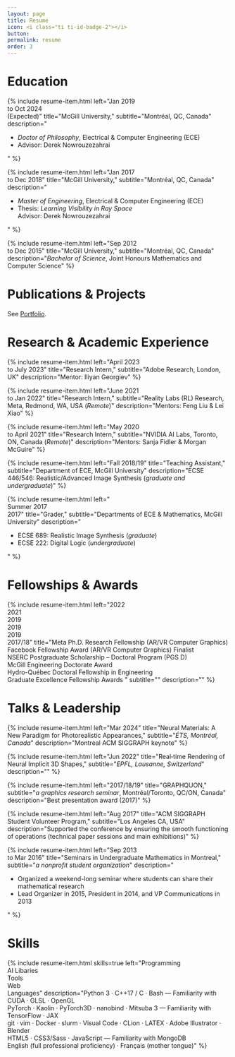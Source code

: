 ```yaml
---
layout: page
title: Resume
icon: <i class="ti ti-id-badge-2"></i>
button:
permalink: resume
order: 3
---
```


# <i class="ti ti-school"></i> Education
<div class="container cv">
{% include resume-item.html
      left="Jan 2019<br> to Oct 2024<br>(Expected)"
      title="McGill University,"
      subtitle="Montréal, QC, Canada"
      description="<ul>
        <li><i>Doctor of Philosophy</i>, Electrical & Computer Engineering (ECE)</li>
        <li>Advisor: Derek Nowrouzezahrai</li>
      </ul>
      "
%}

{% include resume-item.html
      left="Jan 2017<br> to Dec 2018"
      title="McGill University,"
      subtitle="Montréal, QC, Canada"
      description="<ul>
        <li><i>Master of Engineering</i>, Electrical & Computer Engineering (ECE)</li>
        <li>Thesis: <i>Learning Visibility in Ray Space</i><br> Advisor: Derek Nowrouzezahrai</li>
      </ul>
      "
%}

{% include resume-item.html
      left="Sep 2012<br> to Dec 2015"
      title="McGill University,"
      subtitle="Montréal, QC, Canada"
      description="<i>Bachelor of Science</i>, Joint Honours Mathematics and Computer Science"
%}
</div>

# <i class="ti ti-news"></i> Publications & Projects
<div class="container cv">
See <a href="/publications">Portfolio</a>.
</div>

# <i class="ti ti-eyeglass-2"></i> Research & Academic Experience
<div class="container cv">
{% include resume-item.html
      left="April 2023<br>to July 2023"
      title="Research Intern,"
      subtitle="Adobe Research, London, UK"
      description="Mentor: Iliyan Georgiev"
%}

{% include resume-item.html
      left="June 2021<br>to Jan 2022"
      title="Research Intern,"
      subtitle="Reality Labs (RL) Research, Meta, Redmond, WA, USA (<i>Remote</i>)"
      description="Mentors: Feng Liu & Lei Xiao"
%}

{% include resume-item.html
      left="May 2020<br>to April 2021"
      title="Research Intern,"
      subtitle="NVIDIA AI Labs, Toronto, ON, Canada (<i>Remote</i>)"
      description="Mentors: Sanja Fidler & Morgan McGuire"
%}

{% include resume-item.html
      left="Fall 2018/19"
      title="Teaching Assistant,"
      subtitle="Department of ECE, McGill University"
      description="ECSE 446/546: Realistic/Advanced Image Synthesis (<i>graduate and undergraduate</i>)"
%}

{% include resume-item.html
      left="<br>Summer 2017<br>2017"
      title="Grader,"
      subtitle="Departments of ECE & Mathematics, McGill University"
      description="<ul>
        <li>ECSE 689: Realistic Image Synthesis (<i>graduate</i>)</li>
        <li>ECSE 222: Digital Logic (<i>undergraduate</i>)</li>
      </ul>"
%}
</div>

# <i class="ti ti-award"></i> Fellowships & Awards
<div class="container cv">
{% include resume-item.html
      left="2022<br>2021<br>2019<br>2019<br>2019<br>2017/18"
      title="Meta Ph.D. Research Fellowship (AR/VR Computer Graphics)<br>
             Facebook Fellowship Award (AR/VR Computer Graphics) Finalist<br>
             NSERC Postgraduate Scholarship – Doctoral Program (PGS D)<br>
             McGill Engineering Doctorate Award<br>
             Hydro-Québec Doctoral Fellowship in Engineering<br>
             Graduate Excellence Fellowship Awards
             "
      subtitle=""
      description=""
%}
</div>

# <i class="ti ti-podium"></i> Talks & Leadership
<div class="container cv">
{% include resume-item.html
      left="Mar 2024"
      title="Neural Materials: A New Paradigm for Photorealistic Appearances,"
      subtitle="<i>ÉTS, Montréal, Canada</i>"
      description="Montreal ACM SIGGRAPH keynote"
%}


{% include resume-item.html
      left="Jun 2022"
      title="Real‐time Rendering of Neural Implicit 3D Shapes,"
      subtitle="<i>EPFL, Lausanne, Switzerland</i>"
      description=""
%}

{% include resume-item.html
      left="2017/18/19"
      title="GRAPHQUON,"
      subtitle="<i>a graphics research seminar</i>, Montréal/Toronto, QC/ON, Canada"
      description="Best presentation award (2017)"
%}

{% include resume-item.html
      left="Aug 2017"
      title="ACM SIGGRAPH Student Volunteer Program,"
      subtitle="Los Angeles CA, USA"
      description="Supported the conference by ensuring the smooth functioning of operations (technical paper sessions and main exhibitions)"
%}

{% include resume-item.html
      left="Sep 2013<br> to Mar 2016"
      title="Seminars in Undergraduate Mathematics in Montreal,"
      subtitle="<i>a nonprofit student organization</i>"
      description="<ul>
        <li>Organized a weekend-long seminar where students can share their mathematical research</li>
        <li>Lead Organizer in 2015, President in 2014, and VP Communications in 2013</li>
      </ul>"
%}
</div>

# <i class="ti ti-mood-cog"></i> Skills
<div class="container cv">
{% include resume-item.html
      skills=true
      left="Programming<br>AI Libaries<br>Tools<br>Web<br>Languages"
      description="Python 3 · C++17 / C · Bash — Familiarity with CUDA · GLSL · OpenGL<br>PyTorch · Kaolin · PyTorch3D · nanobind · Mitsuba 3 — Familiarity with TensorFlow · JAX<br>
        git · vim · Docker · slurm · Visual Code · CLion · LATEX · Adobe Illustrator · Blender<br>HTML5 · CSS3/Sass · JavaScript — Familiarity with MongoDB<br>English (full professional proficiency) · Français (mother tongue)"
%}
</div>
